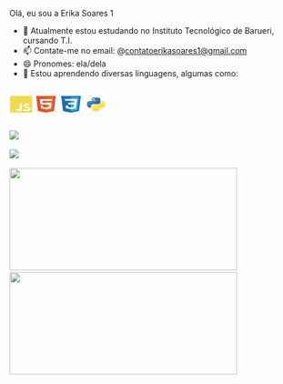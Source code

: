 Olá, eu sou a Erika Soares 1


- 🌱 Atualmente estou estudando no Instituto Tecnológico de Barueri, cursando T.I.
- 📫 Contate-me no email: @contatoerikasoares1@gmail.com
- 😄 Pronomes: ela/dela
- 📍 Estou aprendendo diversas linguagens, algumas como:


<div style="display: inline_block"><br>
  <img align="center" alt="erika-Js" height="30" width="40" src="https://raw.githubusercontent.com/devicons/devicon/master/icons/javascript/javascript-plain.svg">
  <img align="center" alt="erika-HTML" height="30" width="40" src="https://raw.githubusercontent.com/devicons/devicon/master/icons/html5/html5-original.svg">
  <img align="center" alt="erika-CSS" height="30" width="40" src="https://raw.githubusercontent.com/devicons/devicon/master/icons/css3/css3-original.svg">
  <img align="center" alt="erika-Python" height="30" width="40" src="https://raw.githubusercontent.com/devicons/devicon/master/icons/python/python-original.svg">
</div></br>

<div> 
 
  <a href="https://instagram.com/soareszzf" target="_blank"><img src="https://img.shields.io/badge/-Instagram-%23E4405F?style=for-the-badge&logo=instagram&logoColor=white" target="_blank"></a>

  <a href = "mailto:contatoerikasoares1@gmail.com"><img src="https://img.shields.io/badge/-Gmail-%23333?style=for-the-badge&logo=gmail&logoColor=white" target="_blank"></a>
 
  
</div>

<div align="left">
  <a href="https://github.com/ErikaSoares1">
  <img height="180em" width="400em"  src="https://github-readme-stats.vercel.app/api?username=ErikaSoares1&show_icons=true&theme=tokyonight&include_all_commits=true&count_private=true"/>
  <img height="180em" width="400em" src="https://github-readme-stats.vercel.app/api/top-langs/?username=ErikaSoares1&layout=compact&langs_count=7&theme=tokyonight"/>
</div>
  
